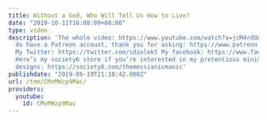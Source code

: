 ```yaml
---
title: Without a God, Who Will Tell Us How to Live?
date: "2019-10-11T16:08:09+08:00"
type: video
description: 'The whole video: https://www.youtube.com/watch?v=jcM4rdGWZKA Yes, I
  do have a Patreon account, thank you for asking: https://www.patreon.com/themessianicmanic
  My Twitter: https://twitter.com/idiolekt My facebook: https://www.facebook.com/themessianicmanic/
  Here’s my society6 store if you’re interested in my pretentious minimalist poster
  designs: https://society6.com/themessianicmanic'
publishdate: "2019-06-19T21:10:42.000Z"
url: /tmm/CMvMWzp9Mac/
providers:
  youtube:
    id: CMvMWzp9Mac
---
```

